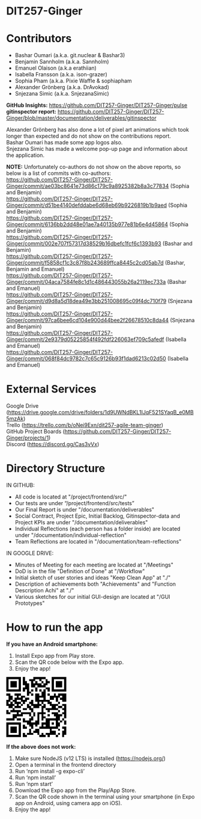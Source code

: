 # DIT257-Ginger
# Contributors

- Bashar Oumari (a.k.a. git.nuclear & Bashar3)  
- Benjamin Sannholm (a.k.a. Sannholm)  
- Emanuel Olaison (a.k.a erathiian)  
- Isabella Fransson (a.k.a. ison-grazer)  
- Sophia Pham (a.k.a. Pixie Waffle & sophiapham  
- Alexander Grönberg (a.k.a. DrAvokad)  
- Snjezana Simic (a.k.a. SnjezanaSimic)

**GitHub Insights:** https://github.com/DIT257-Ginger/DIT257-Ginger/pulse  
**gitinspector report:** https://github.com/DIT257-Ginger/DIT257-Ginger/blob/master/documentation/deliverables/gitinspector

Alexander Grönberg has also done a lot of pixel art animations which took longer than expected and do not show on the contributions report.  
Bashar Oumari has made some app logos also.  
Snjezana Simic has made a welcome pop-up page and information about the application.

**NOTE:** Unfortunately co-authors do not show on the above reports, so below is a list of commits with co-authors:  
https://github.com/DIT257-Ginger/DIT257-Ginger/commit/ae03bc8641e73d86c179c9a8925382b8a3c77834 (Sophia and Benjamin)  
https://github.com/DIT257-Ginger/DIT257-Ginger/commit/d51be4140defddabe6d68eb69b9226819b1b9aed (Sophia and Benjamin)  
https://github.com/DIT257-Ginger/DIT257-Ginger/commit/6136bb2dd48e01ae7a40135b977e81b6e4d45864 (Sophia and Benjamin)  
https://github.com/DIT257-Ginger/DIT257-Ginger/commit/002e707f57317d38529b16dbefc1fcf6c1393b93 (Bashar and Benjamin)  
https://github.com/DIT257-Ginger/DIT257-Ginger/commit/f5858cf1c3c87f8b243689ffca8445c2cd05ab7d (Bashar, Benjamin and Emanuel)  
https://github.com/DIT257-Ginger/DIT257-Ginger/commit/04aca7584fe8c1d1c486443055b26a2119ec733a (Bashar and Emanuel)  
https://github.com/DIT257-Ginger/DIT257-Ginger/commit/d9d8a5d18dea49e3bb251008695c09f4dc710f79 (Snjezana and Benjamin)  
https://github.com/DIT257-Ginger/DIT257-Ginger/commit/97ca6bee6cd104e900d44bee2f26678510c8da44 (Snjezana and Benjamin)  
https://github.com/DIT257-Ginger/DIT257-Ginger/commit/2e9379d05225854f492fdf226063ef709c5afedf (Isabella and Emanuel)  
https://github.com/DIT257-Ginger/DIT257-Ginger/commit/068f84dc9782c7c65c9126b93f1dad6213c02d50 (Isabella and Emanuel)  

# External Services

Google Drive (https://drive.google.com/drive/folders/1d9UWNdBKL1IJqF521SYaqB_e0MB5mzAk)  
Trello (https://trello.com/b/oNei9Exn/dit257-agile-team-ginger)  
GitHub Project Boards (https://github.com/DIT257-Ginger/DIT257-Ginger/projects/1)  
Discord (https://discord.gg/Cas3vVx)

# Directory Structure
IN GITHUB:

- All code is located at "/project/frontend/src/"
- Our tests are under “/project/frontend/src/tests”
- Our Final Report is under "/documentation/deliverables"
- Social Contract, Project Epic, Initial Backlog, Gitinspector-data and Project KPIs are under "/documentation/deliverables"
- Individual Reflections (each person has a folder inside) are located under "/documentation/individual-reflection"
- Team Reflections are located in "/documentation/team-reflections"

IN GOOGLE DRIVE:

- Minutes of Meeting for each meeting are located at "/Meetings"
- DoD is in the file "Definition of Done" at "/Workflow"
- Initial sketch of user stories and ideas "Keep Clean App" at "./"
- Description of achievements both "Achievements" and "Function Description Achi" at "./"
- Various sketches for our initial GUI-design are located at "/GUI Prototypes"

# How to run the app

**If you have an Android smartphone:**
1. Install Expo app from Play store.
2. Scan the QR code below with the Expo app.
3. Enjoy the app!

![QR Code for Expo app](documentation/deliverables/qrCodeExpo.png)

**If the above does not work:**
1. Make sure NodeJS (v12 LTS) is installed (https://nodejs.org/)
2. Open a terminal in the frontend directory
3. Run ‘npm install -g expo-cli’
4. Run ‘npm install’
5. Run ‘npm start’
6. Download the Expo app from the Play/App Store.
7. Scan the QR code shown in the terminal using your smartphone (in Expo app on Android, using camera app on iOS).
8. Enjoy the app!
